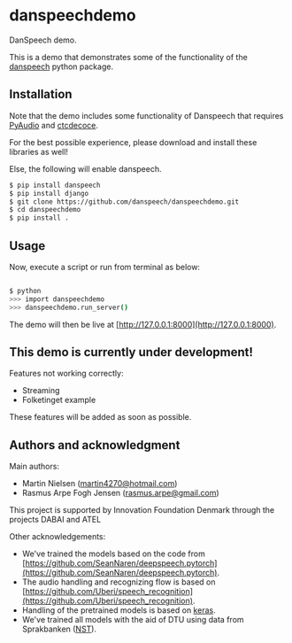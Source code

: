 # danspeechdemo
DanSpeech demo.

This is a demo that demonstrates some of the functionality of the [danspeech](https://github.com/danspeech/danspeech) python package. 


## Installation
Note that the demo includes some functionality of Danspeech that requires [PyAudio](https://pypi.org/project/PyAudio/) and [ctcdecoce](https://github.com/parlance/ctcdecode). 

For the best possible experience, please download and install these libraries as well! 

Else, the following will enable danspeech.

```bash
$ pip install danspeech
$ pip install django
$ git clone https://github.com/danspeech/danspeechdemo.git
$ cd danspeechdemo
$ pip install .
```


## Usage
Now, execute a script or run from terminal as below:

```bash

$ python
>>> import danspeechdemo
>>> danspeechdemo.run_server()
```

The demo will then be live at [http://127.0.0.1:8000](http://127.0.0.1:8000).

## This demo is currently under development!

Features not working correctly:

* Streaming
* Folketinget example

These features will be added as soon as possible.

## Authors and acknowledgment
Main authors: 
* Martin Nielsen  ([martin4270@hotmail.com](martin4270@hotmail.com))
* Rasmus Arpe Fogh Jensen ([rasmus.arpe@gmail.com](rasmus.arpe@gmail.com))

This project is supported by Innovation Foundation Denmark through the projects DABAI and ATEL

Other acknowledgements:

* We've trained the models based on the code from [https://github.com/SeanNaren/deepspeech.pytorch](https://github.com/SeanNaren/deepspeech.pytorch).
* The audio handling and recognizing flow is based on [https://github.com/Uberi/speech_recognition](https://github.com/Uberi/speech_recognition).
* Handling of the pretrained models is based on [keras](https://github.com/keras-team/keras).
* We've trained all models with the aid of DTU using data from Sprakbanken ([NST](https://www.nb.no/sprakbanken/show?serial=oai%3Anb.no%3Asbr-19&lang=en)).
